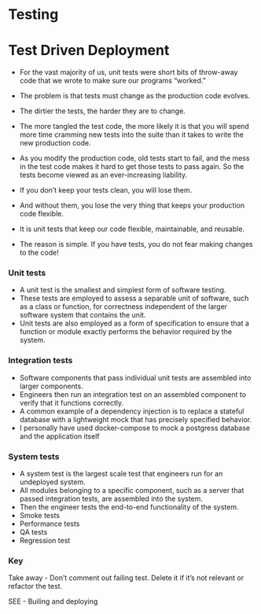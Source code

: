 # Testing

# Test Driven Deployment

- For the vast majority of us, unit tests were short bits of throw-away code that we wrote to make sure our programs “worked.”
- The problem is that tests must change as the production code evolves. 
- The dirtier the tests, the harder they are to change. 
- The more tangled the test code, the more likely it is that you will spend more time 
cramming new tests into the suite than it takes to write the new production code. 
- As you modify the production code, old tests start to fail, and the mess in the test code makes 
it hard to get those tests to pass again. So the tests become viewed as an ever-increasing liability.



- If you don’t keep your tests clean, you will lose them. 
- And without them, you lose the very thing that keeps your production code flexible. 
- It is unit tests that keep our code flexible, maintainable, and reusable. 
- The reason is simple. If you have tests, you do not fear making changes to the code!

### Unit tests
- A unit test is the smallest and simplest form of software testing. 
- These tests are employed to assess a separable unit of software, such as a class or function, for correctness independent of the larger software system that contains the unit. 
- Unit tests are also employed as a form of specification to ensure that a function or module exactly performs the behavior required by the system. 

### Integration tests
- Software components that pass individual unit tests are assembled into larger components. 
- Engineers then run an integration test on an assembled component to verify that it functions correctly. 
- A common example of a dependency injection is to replace a stateful database with a lightweight mock that has precisely specified behavior.
- I personally have used docker-compose to mock a postgress database and the application itself

### System tests
- A system test is the largest scale test that engineers run for an undeployed system. 
- All modules belonging to a specific component, such as a server that passed integration tests, are assembled into the system. 
- Then the engineer tests the end-to-end functionality of the system.
 - Smoke tests
 - Performance tests
 - QA tests
 - Regression test

### Key 
Take away - Don’t comment out failing test. Delete it if it’s not relevant or refactor the test.


SEE - Builing and deploying
